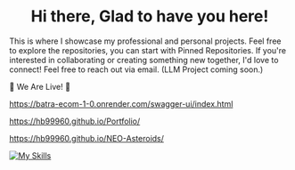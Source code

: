 <h1 align="center">Hi there, Glad to have you here!</h1>
<p>This is where I showcase my professional and personal projects. Feel free to explore the repositories, you can start with Pinned Repositories. If you're interested in collaborating or creating something new together, I'd love to connect! Feel free to reach out via email. (LLM Project coming soon.)</p>

🎉 We Are Live! 🎉

https://batra-ecom-1-0.onrender.com/swagger-ui/index.html 

https://hb99960.github.io/Portfolio/

https://hb99960.github.io/NEO-Asteroids/


[![My Skills](https://skillicons.dev/icons?i=js,java,python,mysql,spring,react,mongodb,nodejs,expressjs,androidstudio,aws)](https://skillicons.dev)



